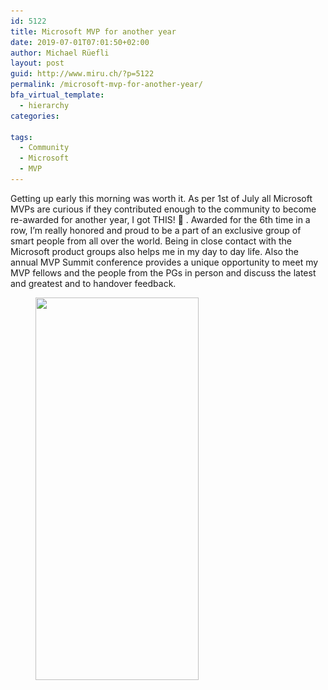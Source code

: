 ```yaml
---
id: 5122
title: Microsoft MVP for another year
date: 2019-07-01T07:01:50+02:00
author: Michael Rüefli
layout: post
guid: http://www.miru.ch/?p=5122
permalink: /microsoft-mvp-for-another-year/
bfa_virtual_template:
  - hierarchy
categories:
  
tags:
  - Community
  - Microsoft
  - MVP
---
```

Getting up early this morning was worth it. As per 1st of July all Microsoft MVPs are curious if they contributed enough to the community to become re-awarded for another year, I got THIS! 🙂 . Awarded for the 6th time in a row, I&#8217;m really honored and proud to be a part of an exclusive group of smart people from all over the world. Being in close contact with the Microsoft product groups also helps me in my day to day life. Also the annual MVP Summit conference provides a unique opportunity to meet my MVP fellows and the people from the PGs in person and discuss the latest and greatest and to handover feedback.<figure class="wp-block-image is-resized">

<img src="../images/2019/07/image.png" alt="" class="wp-image-5123" width="261" height="612" srcset="../images/2019/07/image.png 348w, ../images/2019/07/image-128x300.png 128w" sizes="(max-width: 261px) 100vw, 261px" /> 